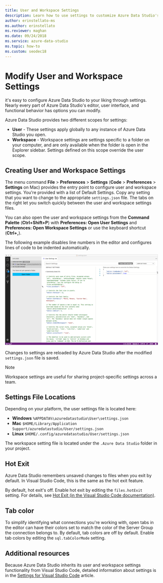 ```yaml
---
title: User and Workspace Settings
description: Learn how to use settings to customize Azure Data Studio's editor, user interface, and functional behavior to suit your preferences.
author: erinstellato-ms
ms.author: erinstellato
ms.reviewer: maghan
ms.date: 09/24/2018
ms.service: azure-data-studio
ms.topic: how-to
ms.custom: seodec18
---
```


# Modify User and Workspace Settings

it's easy to configure Azure Data Studio to your liking through settings. Nearly every part of Azure Data Studio's editor, user interface, and functional behavior has options you can modify.

Azure Data Studio provides two different scopes for settings:

* **User** - These settings apply globally to any instance of Azure Data Studio you open.
* **Workspace** - Workspace settings are settings specific to a folder on your computer, and are only available when the folder is open in the Explorer sidebar. Settings defined on this scope override the user scope.

## Creating User and Workspace Settings

The menu command **File** > **Preferences** > **Settings** (**Code** > **Preferences** > **Settings** on Mac) provides the entry point to configure user and workspace settings. You're provided with a list of Default Settings. Copy any setting that you want to change to the appropriate `settings.json` file. The tabs on the right let you switch quickly between the user and workspace settings files.

You can also open the user and workspace settings from the **Command Palette** (**Ctrl+Shift+P**) with **Preferences: Open User Settings** and **Preferences: Open Workspace Settings** or use the keyboard shortcut (**Ctrl+,**).

The following example disables line numbers in the editor and configures lines of code to be indented automatically.

![Example Settings](media/settings/sample-settings.png)

Changes to settings are reloaded by Azure Data Studio after the modified `settings.json` file is saved.

> [!NOTE]
> Workspace settings are useful for sharing project-specific settings across a team.

## Settings File Locations

Depending on your platform, the user settings file is located here:

* **Windows** `%APPDATA%\azuredatastudio\User\settings.json`
* **Mac** `$HOME/Library/Application Support/azuredatastudio/User/settings.json`
* **Linux** `$HOME/.config/azuredatastudio/User/settings.json`

The workspace setting file is located under the `.Azure Data Studio` folder in your project.

## Hot Exit

Azure Data Studio remembers unsaved changes to files when you exit by default. In Visual Studio Code, this is the same as the hot exit feature.

By default, hot exit's off. Enable hot exit by editing the `files.hotExit` setting. For details, see [Hot Exit (in the Visual Studio Code documentation)](https://code.visualstudio.com/docs/editor/codebasics#_hot-exit).

## Tab color

To simplify identifying what connections you're working with, open tabs in the editor can have their colors set to match the color of the Server Group the connection belongs to. By default, tab colors are off by default. Enable tab colors by editing the `sql.tabColorMode` setting.

## Additional resources

Because Azure Data Studio inherits its user and workspace settings functionality from Visual Studio Code, detailed information about settings is in the [Settings for Visual Studio Code](https://code.visualstudio.com/docs/getstarted/settings) article.

